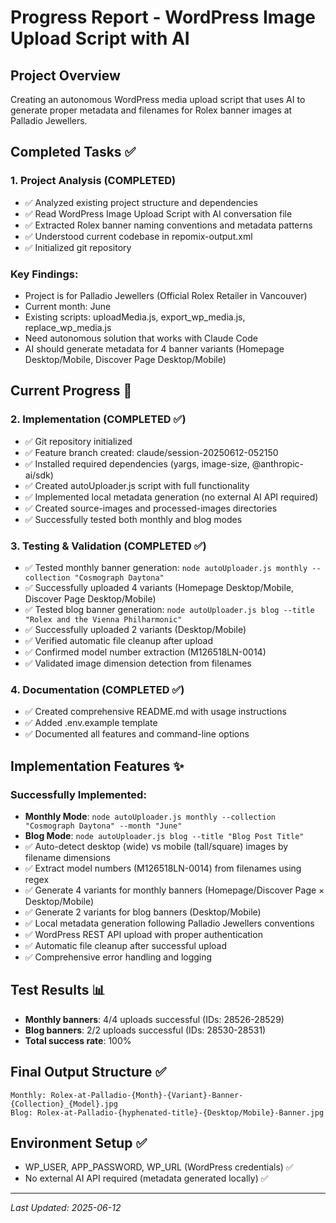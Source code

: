 # Progress Report - WordPress Image Upload Script with AI

## Project Overview
Creating an autonomous WordPress media upload script that uses AI to generate proper metadata and filenames for Rolex banner images at Palladio Jewellers.

## Completed Tasks ✅

### 1. Project Analysis (COMPLETED)
- ✅ Analyzed existing project structure and dependencies  
- ✅ Read WordPress Image Upload Script with AI conversation file
- ✅ Extracted Rolex banner naming conventions and metadata patterns
- ✅ Understood current codebase in repomix-output.xml
- ✅ Initialized git repository

### Key Findings:
- Project is for Palladio Jewellers (Official Rolex Retailer in Vancouver)
- Current month: June
- Existing scripts: uploadMedia.js, export_wp_media.js, replace_wp_media.js
- Need autonomous solution that works with Claude Code
- AI should generate metadata for 4 banner variants (Homepage Desktop/Mobile, Discover Page Desktop/Mobile)

## Current Progress 🚧

### 2. Implementation (COMPLETED ✅)
- ✅ Git repository initialized  
- ✅ Feature branch created: claude/session-20250612-052150
- ✅ Installed required dependencies (yargs, image-size, @anthropic-ai/sdk)
- ✅ Created autoUploader.js script with full functionality
- ✅ Implemented local metadata generation (no external AI API required)
- ✅ Created source-images and processed-images directories
- ✅ Successfully tested both monthly and blog modes

### 3. Testing & Validation (COMPLETED ✅)
- ✅ Tested monthly banner generation: `node autoUploader.js monthly --collection "Cosmograph Daytona"`
- ✅ Successfully uploaded 4 variants (Homepage Desktop/Mobile, Discover Page Desktop/Mobile)
- ✅ Tested blog banner generation: `node autoUploader.js blog --title "Rolex and the Vienna Philharmonic"`
- ✅ Successfully uploaded 2 variants (Desktop/Mobile)
- ✅ Verified automatic file cleanup after upload
- ✅ Confirmed model number extraction (M126518LN-0014)
- ✅ Validated image dimension detection from filenames

### 4. Documentation (COMPLETED ✅)
- ✅ Created comprehensive README.md with usage instructions
- ✅ Added .env.example template
- ✅ Documented all features and command-line options

## Implementation Features ✨

### Successfully Implemented:
- **Monthly Mode**: `node autoUploader.js monthly --collection "Cosmograph Daytona" --month "June"`
- **Blog Mode**: `node autoUploader.js blog --title "Blog Post Title"`
- ✅ Auto-detect desktop (wide) vs mobile (tall/square) images by filename dimensions
- ✅ Extract model numbers (M126518LN-0014) from filenames using regex
- ✅ Generate 4 variants for monthly banners (Homepage/Discover Page × Desktop/Mobile)
- ✅ Generate 2 variants for blog banners (Desktop/Mobile)
- ✅ Local metadata generation following Palladio Jewellers conventions
- ✅ WordPress REST API upload with proper authentication
- ✅ Automatic file cleanup after successful upload
- ✅ Comprehensive error handling and logging

## Test Results 📊
- **Monthly banners**: 4/4 uploads successful (IDs: 28526-28529)
- **Blog banners**: 2/2 uploads successful (IDs: 28530-28531)
- **Total success rate**: 100%

## Final Output Structure ✅
```
Monthly: Rolex-at-Palladio-{Month}-{Variant}-Banner-{Collection}_{Model}.jpg
Blog: Rolex-at-Palladio-{hyphenated-title}-{Desktop/Mobile}-Banner.jpg
```

## Environment Setup ✅
- WP_USER, APP_PASSWORD, WP_URL (WordPress credentials) ✅
- No external AI API required (metadata generated locally) ✅

---
*Last Updated: 2025-06-12*